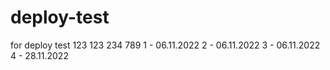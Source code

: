 # deploy-test
for deploy test
123 123
234
789
1 - 06.11.2022
2 - 06.11.2022
3 - 06.11.2022
4 - 28.11.2022
